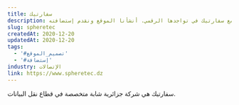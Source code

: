```yaml
---
title: سفارتيك
description: تعاونت يونيفارواب مع سفارتيك في تواجدها الرقمي. أنشأنا الموقع ونقدم إستضافته.
slug: spheretec
createdAt: 2020-12-20
updatedAt: 2020-12-20
tags:
  - '#تصميم_الموقع'
  - '#إستضافة'
industry: الإتصالات
link: https://www.spheretec.dz
---
```


سفارتيك هي شركة جزائرية شابة متخصصة في قطاع نقل البيانات.
